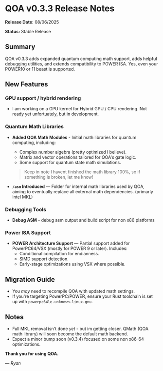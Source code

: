 # QOA v0.3.3 Release Notes

**Release Date:** 08/06/2025

**Status:** Stable Release

## Summary

QOA v0.3.3 adds expanded quantum computing math support, adds helpful debugging utilities, and extends compatibility to POWER ISA. Yes, even your POWER10 or 11 beast is supported.

## New Features

### GPU support / hybrid rendering

* I am working on a GPU kernel for Hybrid GPU / CPU rendering. Not ready yet unfortuately, but in development.

### Quantum Math Libraries

* **Added QOA Math Modules** - Initial math libraries for quantum computing, including:
  - Complex number algebra (pretty optimized I believe).
  - Matrix and vector operations tailored for QOA's gate logic.
  - Some support for quantum state math simulations.

  > Keep in note I havent finished the math library 100%, so if something is broken, let me know!

* **`/asm` Introduced** — Folder for internal math libraries used by QOA, aiming to eventually replace all external math dependencies. (primarly Intel MKL)

### Debugging Tools

* **Debug ASM** - debug asm output and build script for non x86 platforms

### Power ISA Support

* **POWER Architecture Support** — Partial support added for PowerPC64/VSX (mostly for POWER 9 or later). Includes:
  - Conditional compilation for endianness.
  - SIMD support detection.
  - Early-stage optimizations using VSX where possible.

## Migration Guide

* You *may* need to recompile QOA with updated math settings.
* If you're targeting PowerPC/POWER, ensure your Rust toolchain is set up with `powerpc64le-unknown-linux-gnu`.

## Notes

* Full MKL removal isn't done *yet* - but im getting closer. QMath (QOA math library) will soon become the default math backend.
* Expect a minor bump soon (v0.3.4) focused on some  non x86-64 optimizations.

**Thank you for using QOA.**

— *Ryan*


